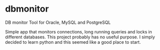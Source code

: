 dbmonitor
=========

DB monitor Tool for Oracle, MySQL and PostgreSQL


Simple app that monitors connections, long running queries and locks in different databases.
This project probably has no useful purpose. I simply decided to learn python and this seemed like a good place to start. 
